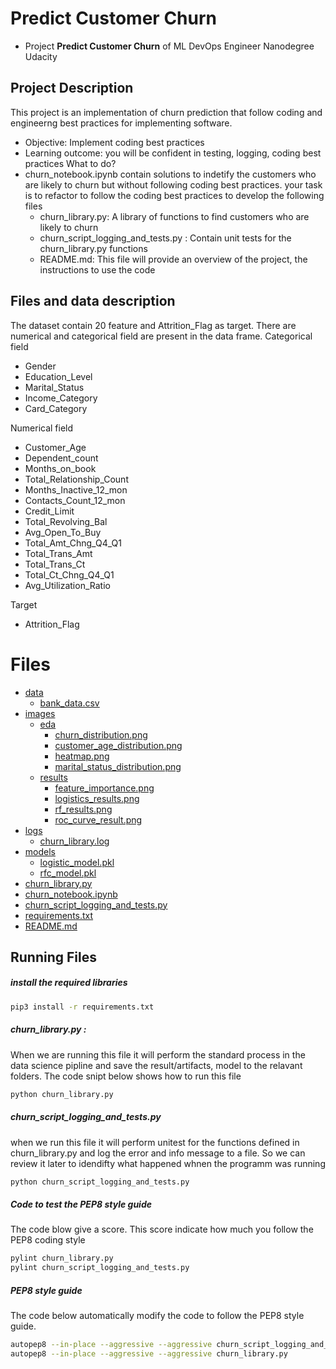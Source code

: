 # Predict Customer Churn

- Project **Predict Customer Churn** of ML DevOps Engineer Nanodegree Udacity

## Project Description
This project is an implementation of churn prediction that follow coding and engineerng best practices for implementing software.
* Objective: Implement coding best practices
* Learning outcome: you will be confident in testing, logging, coding best practices
What to do?
* churn_notebook.ipynb contain solutions to indetify the customers who are likely to churn but without following coding best practices. your task is to refactor to follow the coding best practices to develop the following files
    * churn_library.py: A library of functions to find customers who are likely to churn
    * churn_script_logging_and_tests.py : Contain unit tests for the churn_library.py functions
    * README.md: This file will provide an overview of the project, the instructions to use the code
## Files and data description
The dataset contain 20 feature and Attrition_Flag as target. There are numerical and categorical field are present in the data frame.
Categorical field
* Gender
* Education_Level
* Marital_Status
* Income_Category
* Card_Category

Numerical field
*   Customer_Age
*   Dependent_count
*   Months_on_book
*   Total_Relationship_Count
*   Months_Inactive_12_mon
*   Contacts_Count_12_mon
*   Credit_Limit
*   Total_Revolving_Bal
*   Avg_Open_To_Buy
*   Total_Amt_Chng_Q4_Q1
*   Total_Trans_Amt
*   Total_Trans_Ct
*   Total_Ct_Chng_Q4_Q1
*   Avg_Utilization_Ratio

Target
* Attrition_Flag



# Files
 * [data](./data)
    * [bank_data.csv](./data/bank_data.csv)
 * [images](./images)
    * [eda](./eda)
         * [churn_distribution.png](./images/eda/churn_distribution.png)
        * [customer_age_distribution.png](./images/eda/customer_age_distribution.png/)
        * [heatmap.png](./images/eda/heatmap.png)
        * [marital_status_distribution.png](./images/eda/marital_status_distribution.png)
    * [results](./results)
        * [feature_importance.png](./images/results/feature_importance.png)
        * [logistics_results.png](./images/results/logistics_results.png)
        * [rf_results.png](./images/results/rf_results.png)
        * [roc_curve_result.png](./images/results/roc_curve_result.png)
 * [logs](./logs)
    * [churn_library.log](./logs/churn_library.log)
 * [models](./models)
    * [logistic_model.pkl](./models/logistic_model.pkl)
    * [rfc_model.pkl](./models/rfc_model.pkl)
* [churn_library.py](./churn_library.py)
* [churn_notebook.ipynb](./churn_notebook.ipynb)
* [churn_script_logging_and_tests.py](./churn_script_logging_and_tests.py)
* [requirements.txt](./requirements.txt)
 * [README.md](./README.md)
## Running Files
##### install the required libraries

```sh
pip3 install -r requirements.txt
```
##### churn_library.py : 
When we are running this file it will perform the standard process in the data science pipline and save the result/artifacts, model to the relavant folders. The code snipt below shows how to run this file
```sh
python churn_library.py
```
#####  churn_script_logging_and_tests.py  
when we run this file it will perform unitest for the functions defined in churn_library.py and log the error and info message to a file. So  we can review it later to idendifty what happened whnen the programm was running
```sh
python churn_script_logging_and_tests.py 
```
#####  Code to test the PEP8 style guide
The code blow give a score. This score indicate how much you follow the PEP8 coding style

```sh
pylint churn_library.py
pylint churn_script_logging_and_tests.py
```
#####  PEP8 style guide
The code below automatically modify the code to follow the PEP8 style guide.
```sh
autopep8 --in-place --aggressive --aggressive churn_script_logging_and_tests.py
autopep8 --in-place --aggressive --aggressive churn_library.py
```